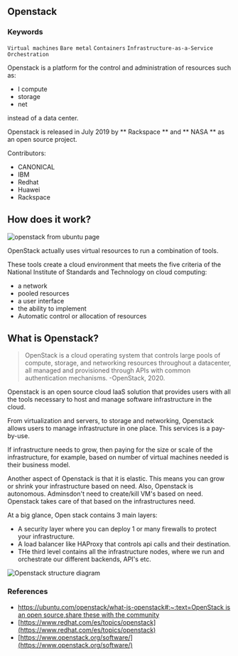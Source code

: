 ## Openstack

### Keywords


`Virtual machines` `Bare metal` `Containers` `Infrastructure-as-a-Service` `Orchestration`


Openstack is a platform for the control and administration of resources such as:

- I compute
- storage
- net

instead of a data center.

Openstack is released in July 2019 by ** Rackspace ** and ** NASA ** as an open source project.

Contributors:
 - CANONICAL
 - IBM
 - Redhat
 - Huawei
 - Rackspace

## How does it work?

![openstack from ubuntu page](https://res.cloudinary.com/canonical/image/fetch/f_auto,q_auto,fl_sanitize,w_850,h_250/https://assets.ubuntu.com/v1/2d2a0b2a-what+is+open+stack+diagram.svg)

OpenStack actually uses virtual resources to run a combination of tools.

These tools create a cloud environment that meets the five criteria of the National Institute of Standards and Technology on cloud computing:

- a network
- pooled resources
- a user interface
- the ability to implement
- Automatic control or allocation of resources

## What is Openstack?


>OpenStack is a cloud operating system that controls large pools of compute, storage, and networking resources throughout a datacenter, all managed and provisioned through APIs with common authentication mechanisms. -OpenStack, 2020.


Openstack is an open source cloud IaaS solution that provides users with all the tools necessary to host and manage software infrastructure in the cloud.


From virtualization and servers, to storage and networking, Openstack allows users to manage infrastructure in one place. This services is a pay-by-use.


If infrastructure needs to grow, then paying for the size or scale of the infrastructure, for example, based on number of virtual machines needed is their business model.


Another aspect of Openstack is that it is elastic. This means you can grow or shrink your infrastructure based on need. Also, Openstack is autonomous. Adminsdon't need to create/kill VM's based on need. Openstack takes care of that based on the infrastructures need.


At a big glance, Open stack contains 3 main layers:


- A security layer where you can deploy 1 or many firewalls to protect your infrastructure.
- A load balancer like HAProxy that controls api calls and their destination.
- THe third level contains all the infrastructure nodes, where we run and orchestrate our different backends, API's etc.



![Openstack structure diagram](https://object-storage-ca-ymq-1.vexxhost.net/swift/v1/6e4619c416ff4bd19e1c087f27a43eea/www-assets-prod/openstack-map/openstack-map-v20210201.svg)



### References

- [https://ubuntu.com/openstack/what-is-openstack#:~:text=OpenStack is an open source,share these with the community](https://ubuntu.com/openstack/what-is-openstack#:~:text=OpenStack%20is%20an%20open%20source,share%20these%20with%20the%20community)
- [https://www.redhat.com/es/topics/openstack](https://www.redhat.com/es/topics/openstack)
- [https://www.openstack.org/software/](https://www.openstack.org/software/)
